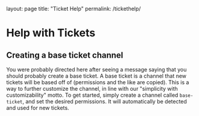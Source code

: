 layout: page
title: "Ticket Help"
permalink: /tickethelp/
# Help with Tickets

## Creating a base ticket channel
You were probably directed here after seeing a message saying that you should probably create a base ticket. A base ticket is a channel that new tickets will be based off of (permissions and the like are copied). This is a way to further customize the channel, in line with our "simplicity with customizability" motto. To get started, simply create a channel called ``base-ticket``, and set the desired permissions. It will automatically be detected and used for new tickets.
